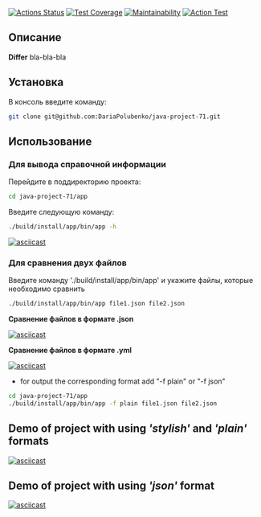 [![Actions Status](https://github.com/DariaPolubenko/java-project-71/actions/workflows/hexlet-check.yml/badge.svg)](https://github.com/DariaPolubenko/java-project-71/actions)
[![Test Coverage](https://api.codeclimate.com/v1/badges/2e9106abf701b80f8eb4/test_coverage)](https://codeclimate.com/github/DariaPolubenko/java-project-71/test_coverage)
[![Maintainability](https://api.codeclimate.com/v1/badges/2e9106abf701b80f8eb4/maintainability)](https://codeclimate.com/github/DariaPolubenko/java-project-71/maintainability)
[![Action Test](https://github.com/DariaPolubenko/java-project-71/actions/workflows/main.yml/badge.svg)](https://github.com/DariaPolubenko/java-project-71/actions)


## Описание
**Differ** bla-bla-bla


## Установка
В консоль введите команду:
```bash
git clone git@github.com:DariaPolubenko/java-project-71.git
```


## Использование

### Для вывода справочной информации
Перейдите в поддиректорию проекта:
```bash
cd java-project-71/app
```

Введите следующую команду:
```bash
./build/install/app/bin/app -h
```
[![asciicast](https://asciinema.org/a/657385.svg)](https://asciinema.org/a/657385)


### Для сравнения двух файлов
Введите команду './build/install/app/bin/app' и укажите файлы, которые необходимо сравнить
```bash
./build/install/app/bin/app file1.json file2.json
```

**Сравнение файлов в формате .json**

[![asciicast](https://asciinema.org/a/657391.svg)](https://asciinema.org/a/657391)


**Сравнение файлов в формате .yml**

[![asciicast](https://asciinema.org/a/656766.svg)](https://asciinema.org/a/656766)


- for output the corresponding format add "-f plain" or "-f json" 
```bash
cd java-project-71/app
./build/install/app/bin/app -f plain file1.json file2.json
```




## Demo of project with using _'stylish'_ and _'plain'_ formats
[![asciicast](https://asciinema.org/a/657005.svg)](https://asciinema.org/a/657005)

## Demo of project with using _'json'_ format
[![asciicast](https://asciinema.org/a/657254.svg)](https://asciinema.org/a/657254)


